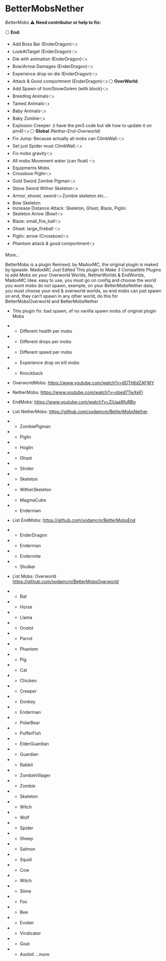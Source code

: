 # BetterMobsNether

*BetterMobs*
⚠️ **__Need contributor or help to fix:__**

⚪️ **__End:__**
- Add Boss Bar (EnderDragon)👈
- LookAtTarget (EnderDragon)👈
- Die with animation (EnderDragon)👈
- Bow/Arrow Damages (EnderDragon)👈
- Experience drop on die (EnderDragon)👈
- Attack & Good comportment (EnderDragon)👈
⚪️ **__OverWorld:__**
- Add Spawn of Iron/SnowGolem (with block)👈
- Breeding Animals👈
- Tamed Animals👈
- Baby Animals👈
- Baby Zombie👈
- Explosion Creeper:  (i have the pm3 code but idk how to update it on pm4)👈
⚪️ **__Global__** *(Nether-End-Overworld)*
- Fix Jump: Because actually all mobs can ClimbWall.👈
- Set just Spider must ClimbWall.👈
- Fix mobs gravity👈
- All mobs Movement water (can float) 👈
- Equipments Mobs 
- Crossbow Piglin👈
- Gold Sword Zombie Pigman👈
- Stone Sword Wither Skeleton👈
- Armor, shovel, sword👈
Zombie skeleton etc…
- Bow Skeleton 
- Increase Distance Attack: Skeleton, Ghast, Blaze, Piglin:
- Skeleton Arrow (Bow)👈
- Blaze: small_fire_ball👈
- Ghast: large_fireball 👈
- Piglin: arrow (Crossbow)👈
- Phantom attack & good comportment👈

More…

BetterMobs is a plugin Remixed, by MadoxMC, the original plugin is maked by tgwaste.
MadoxMC Just Edited This plugin to Make 3 Compatible Plugins to add Mobs on your Overworld Worlds, NetherWorlds &amp; EndWorlds, 
MadoxMC Idea.
easy to use, you must go on config and choose the world you wont mobs  do not spawn,  exemple, on your BetterMobsNether data, you must choose your end &amp; overworld worlds, so end mobs can just spawn on end, they can’t spawn in any other world, do this for BetterMobsOverworld and BetterMobsNether 
- This plugin fix: bad spawn, of no vanilla spawn mobs of original plugin Mobs 
- - Different health per mobs 
- - Different drops per mobs
- - Different speed per mobs 
- - Experience drop on kill mobs
- - Knockback 

- OverworldMobs: https://www.youtube.com/watch?v=6DTh6dZAFWY
- NetherMobs: https://www.youtube.com/watch?v=obed7TwXeFI
- EndMobs: https://www.youtube.com/watch?v=ZjUaa9fuRBo

- List NetherMobs: https://github.com/xodamcm/BetterMobsNether
-    - ZombiePigman 
-    - Piglin 
-    - Hoglin 
-    - Ghast 
-    - Strider 
-    - Skeleton 
-    - WitherSkeleton 
-    - MagmaCube 
-    - Enderman 

- List EndMobs: https://github.com/xodamcm/BetterMobsEnd
-    - EnderDragon 
-    - Enderman 
-    - Endermite 
-    - Shulker

- List Mobs: Overworld https://github.com/xodamcm/BetterMobsOverworld
-    - Bat
-    - Horse
-    - Llama
-    - Ocelot
-    - Parrot
-    - Phantom
-    - Pig
-    - Cat
-    - Chicken
-    - Creeper
-    - Donkey
-    - Enderman
-    - PolarBear
-    - PufferFish
-    - ElderGuardian
-    - Guardian
-    - Rabbit
-    - ZombieVillager
-    - Zombie
-    - Skeleton
-    - Witch
-    - Wolf
-    - Spider
-    - Sheep
-    - Salmon
-    - Squid
-    - Cow
-    - Witch
-    - Slime
-    - Fox
-    - Bee
-    - Evoker 
-    - Vindicator
-    - Goat
-    - Axolotl
...more
    

